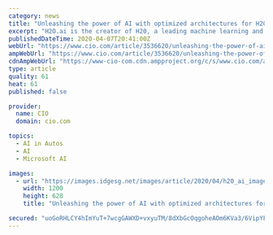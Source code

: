 ```yaml
---
category: news
title: "Unleashing the power of AI with optimized architectures for H20.ai"
excerpt: "H2O.ai is the creator of H20, a leading machine learning and artificial intelligence platform trusted by hundreds of thousands of data ... scalable ML algorithms of H2O with the capabilities of Spark, and H2O Driverless AI. H2O Driverless AI delivers a wide assortment of features to boost data scientist productivity including automatic feature ..."
publishedDateTime: 2020-04-07T20:41:00Z
webUrl: "https://www.cio.com/article/3536620/unleashing-the-power-of-ai-with-optimized-architectures-for-h20-ai.html"
ampWebUrl: "https://www.cio.com/article/3536620/unleashing-the-power-of-ai-with-optimized-architectures-for-h20-ai.amp.html"
cdnAmpWebUrl: "https://www-cio-com.cdn.ampproject.org/c/s/www.cio.com/article/3536620/unleashing-the-power-of-ai-with-optimized-architectures-for-h20-ai.amp.html"
type: article
quality: 61
heat: 61
published: false

provider:
  name: CIO
  domain: cio.com

topics:
  - AI in Autos
  - AI
  - Microsoft AI

images:
  - url: "https://images.idgesg.net/images/article/2020/04/h20_ai_image_jpg-100837875-large.jpg"
    width: 1200
    height: 628
    title: "Unleashing the power of AI with optimized architectures for H20.ai"

secured: "uoGoRHLCY4hImYuT+7wcgGAWXD+vxyuTM/8dXbGcOqgoheAOm6KVa3/6VipYFCW2yDvgsV9vvUo5yLBD+0HBU0Gapo8cG4z2+/iD8rM0L/v/ems6dlkMlSTY8G77Upo26qKW263qnbf1VOWqm3vZCmSS+wmffDSvy3YMuUHmSRpBnvvbLog+Hox9O/4bAE6MbDCQdobjXi3h5fZ1DcyVs8Udvm9/i3nsW3ir47lQUEEyR2btBrPxOGF16KqUZAPyJAzGB/Zr0EjZHBSV2M2v4qPJWt99dPkdjrGykYhdGyWkGBqM/fxmBHKhvt0Ybe1r3BvFeTnCvlGoTNeJyyxKAETYur5HYvB0N5emhUMRWDnosQ3Ee2fvVJZpFlsX4GjFvUSCiQS0XUgzjNHVfq3iE6ziWGpI14eONwS8Ezw++WnRaHKsIKTfVODvIPQZLxx++cWqgCN1H4PCG1FNvzqjEVayNrvu29msATOBBFqIdKk=;e/SYkbYZ4OI7YpND8vvapQ=="
---
```


